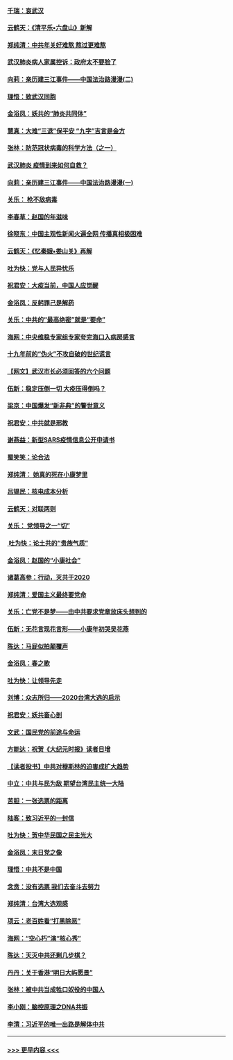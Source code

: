 #### [千瑞：哀武汉](../pages/nsc993/n11833647.md?t=01310811) 
#### [云鹤天：《清平乐▪六盘山》新解](../pages/nsc993/n11833611.md?t=01310811) 
#### [郑纯清：中共年关好难熬 熬过更难熬](../pages/nsc993/n11833489.md?t=01310811) 
#### [武汉肺炎病人家属控诉：政府太不要脸了](../pages/nsc993/n11833205.md?t=01310811) 
#### [向莉：亲历建三江事件——中国法治路漫漫(二)](../pages/nsc993/n11829102.md?t=01310811) 
#### [理悟：致武汉同胞](../pages/nsc993/n11831522.md?t=01310811) 
#### [金浴凤：妖共的“肺炎共同体”](../pages/nsc993/n11829448.md?t=01310811) 
#### [慧真：大难“三退”保平安 “九字”吉言是金方](../pages/nsc993/n11829501.md?t=01310811) 
#### [张林：防范冠状病毒的科学方法（之一）](../pages/nsc993/n11828618.md?t=01310811) 
#### [武汉肺炎 疫情到来如何自救？](../pages/nsc993/n11827632.md?t=01310811) 
#### [向莉：亲历建三江事件——中国法治路漫漫(一)](../pages/nsc993/n11827190.md?t=01310811) 
#### [关乐： 枪不敌病毒](../pages/nsc993/n11826746.md?t=01310811) 
#### [李春草：赵国的年滋味](../pages/nsc993/n11826321.md?t=01310811) 
#### [徐晓东：中国主观性新闻火遍全网 传播真相极困难](../pages/nsc993/n11826508.md?t=01310811) 
#### [云鹤天：《忆秦娥▪娄山关》再解](../pages/nsc993/n11824682.md?t=01310811) 
#### [吐为快：党与人民异忧乐](../pages/nsc993/n11824660.md?t=01310811) 
#### [祝君安：大疫当前，中国人应觉醒](../pages/nsc993/n11821946.md?t=01310811) 
#### [金浴凤：反躬罪己是解药](../pages/nsc993/n11820280.md?t=01310811) 
#### [关乐：中共的“最高绝密”就是“要命”](../pages/nsc993/n11816946.md?t=01310811) 
#### [海网：中央维稳专家组专家夸完海口入病房感言](../pages/nsc993/n11815138.md?t=01310811) 
#### [十九年前的“伪火”不攻自破的世纪谎言](../pages/nsc993/n11813238.md?t=01310811) 
#### [【网文】武汉市长必须回答的六个问题](../pages/nsc993/n11813848.md?t=01310811) 
#### [伍新：稳定压倒一切 大疫压得倒吗？](../pages/nsc993/n11812634.md?t=01310811) 
#### [梁京：中国爆发“新非典”的警世意义](../pages/nsc993/n11812554.md?t=01310811) 
#### [祝君安：中共就是邪教](../pages/nsc993/n11812431.md?t=01310811) 
#### [谢燕益：新型SARS疫情信息公开申请书](../pages/nsc993/n11808840.md?t=01310811) 
#### [蜀笑笑：论合法](../pages/nsc993/n11808064.md?t=01310811) 
#### [郑纯清： 她真的死在小康梦里](../pages/nsc993/n11806623.md?t=01310811) 
#### [吕锡民：核电成本分析](../pages/nsc993/n11806284.md?t=01310811) 
#### [云鹤天：对联两则](../pages/nsc993/n11805957.md?t=01310811) 
#### [关乐： 党领导之一“切”](../pages/nsc993/n11804505.md?t=01310811) 
#### [ 吐为快：论土共的“贵族气质”](../pages/nsc993/n11804490.md?t=01310811) 
#### [金浴凤：赵国的“小康社会”](../pages/nsc993/n11804452.md?t=01310811) 
#### [诸葛高参：行动，灭共于2020](../pages/nsc993/n11804120.md?t=01310811) 
#### [郑纯清：爱国主义最终要党命](../pages/nsc993/n11802197.md?t=01310811) 
#### [关乐：亡党不是梦——由中共要求党章放床头想到的](../pages/nsc993/n11802156.md?t=01310811) 
#### [伍新：无花言现花言形——小康年初哭吴花燕](../pages/nsc993/n11800044.md?t=01310811) 
#### [陈达：马屁似拍颠覆声](../pages/nsc993/n11800010.md?t=01310811) 
#### [金浴凤：春之歌](../pages/nsc993/n11797687.md?t=01310811) 
#### [吐为快：让领导先走](../pages/nsc993/n11797512.md?t=01310811) 
#### [刘博：众志所归——2020台湾大选的启示](../pages/nsc993/n11796878.md?t=01310811) 
#### [祝君安：妖共畜心剖](../pages/nsc993/n11794273.md?t=01310811) 
#### [文武：国民党的前途与命运](../pages/nsc993/n11794198.md?t=01310811) 
#### [方能达：祝贺《大纪元时报》读者日增](../pages/nsc993/n11793807.md?t=01310811) 
#### [【读者投书】中共对穆斯林的迫害成扩大趋势](../pages/nsc993/n11791371.md?t=01310811) 
#### [中立：中共与民为敌 期望台湾民主统一大陆](../pages/nsc993/n11790392.md?t=01310811) 
#### [苦胆：一张选票的距离](../pages/nsc993/n11788914.md?t=01310811) 
#### [陆客：致习近平的一封信](../pages/nsc993/n11788867.md?t=01310811) 
#### [吐为快：贺中华民国之民主光大](../pages/nsc993/n11788618.md?t=01310811) 
#### [金浴凤：末日党之像](../pages/nsc993/n11787475.md?t=01310811) 
#### [理悟：中共不是中国](../pages/nsc993/n11787463.md?t=01310811) 
#### [念贲：没有选票  我们去奋斗去努力](../pages/nsc993/n11787398.md?t=01310811) 
#### [郑纯清：台湾大选观感](../pages/nsc993/n11786210.md?t=01310811) 
#### [项云：老百姓看“打黑除恶”](../pages/nsc993/n11785398.md?t=01310811) 
#### [海网：“空心朽”演“核心秀”](../pages/nsc993/n11783874.md?t=01310811) 
#### [陈达：天灭中共还剩几步棋？](../pages/nsc993/n11783719.md?t=01310811) 
#### [丹丹：关于香港“明日大屿愿景”](../pages/nsc993/n11783273.md?t=01310811) 
#### [张林：被中共当成牲口奴役的中国人](../pages/nsc993/n11782397.md?t=01310811) 
#### [李小刚：脑控原理之DNA共振](../pages/nsc993/n11780962.md?t=01310811) 
#### [李清：习近平的唯一出路是解体中共](../pages/nsc993/n11780866.md?t=01310811) 

----
#### [ >>> 更早内容 <<< ](../indexes/nsc993-earlier.md)
